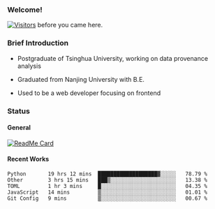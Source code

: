 ### Welcome!

[![Visitors](https://visitor-badge.laobi.icu/badge?page_id=HermitSun.HermitSun)]() before you came here.

### Brief Introduction

- Postgraduate of Tsinghua University, working on data provenance analysis

- Graduated from Nanjing University with B.E.

- Used to be a web developer focusing on frontend

### Status

#### General

[![ReadMe Card](https://github-readme-stats.hermitsun.vercel.app/api?username=HermitSun&count_private=true&show_icons=true)]()

#### Recent Works

<!--START_SECTION:waka-->
```text
Python       19 hrs 12 mins  ███████████████████▓░░░░░   78.79 % 
Other        3 hrs 15 mins   ███▒░░░░░░░░░░░░░░░░░░░░░   13.38 % 
TOML         1 hr 3 mins     █░░░░░░░░░░░░░░░░░░░░░░░░   04.35 % 
JavaScript   14 mins         ▒░░░░░░░░░░░░░░░░░░░░░░░░   01.01 % 
Git Config   9 mins          ▒░░░░░░░░░░░░░░░░░░░░░░░░   00.67 % 
```
<!--END_SECTION:waka-->
